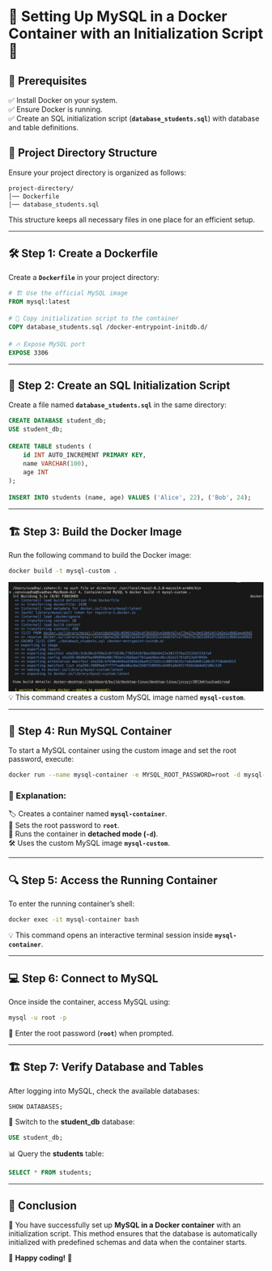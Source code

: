 # 🐬 Setting Up MySQL in a Docker Container with an Initialization Script 🚀  

## 📌 Prerequisites  
✅ Install Docker on your system.  
✅ Ensure Docker is running.  
✅ Create an SQL initialization script (**`database_students.sql`**) with database and table definitions.  

## 📂 Project Directory Structure  
Ensure your project directory is organized as follows:  

```
project-directory/
│── Dockerfile
│── database_students.sql
```
This structure keeps all necessary files in one place for an efficient setup.  

---

## 🛠 Step 1: Create a Dockerfile  
Create a **`Dockerfile`** in your project directory:  

```dockerfile
# 🏗 Use the official MySQL image
FROM mysql:latest

# 📂 Copy initialization script to the container
COPY database_students.sql /docker-entrypoint-initdb.d/

# 🔥 Expose MySQL port
EXPOSE 3306
```

---

## 📜 Step 2: Create an SQL Initialization Script  
Create a file named **`database_students.sql`** in the same directory:  

```sql
CREATE DATABASE student_db;
USE student_db;

CREATE TABLE students (
    id INT AUTO_INCREMENT PRIMARY KEY,
    name VARCHAR(100),
    age INT
);

INSERT INTO students (name, age) VALUES ('Alice', 22), ('Bob', 24);
```

---

## 🏗 Step 3: Build the Docker Image  
Run the following command to build the Docker image:  

```bash
docker build -t mysql-custom .
```
![img](https://github.com/Svadha29/DOCKER_BASICS/blob/91d49d5376db59393f20a5cc76468e673217eccd/4.%20Containerized%20MySQL%3A%20Agile%20%26%20Efficient/image.png)
💡 This command creates a custom MySQL image named **`mysql-custom`**.  

---

## 🚀 Step 4: Run MySQL Container  
To start a MySQL container using the custom image and set the root password, execute:  

```bash
docker run --name mysql-container -e MYSQL_ROOT_PASSWORD=root -d mysql-custom
```

### 🧐 Explanation:  
🏷 Creates a container named **`mysql-container`**.  
🔐 Sets the root password to **`root`**.  
🏃 Runs the container in **detached mode (`-d`)**.  
🛠 Uses the custom MySQL image **`mysql-custom`**.  

---

## 🔍 Step 5: Access the Running Container  
To enter the running container’s shell:  

```bash
docker exec -it mysql-container bash
```
💡 This command opens an interactive terminal session inside **`mysql-container`**.  

---

## 💻 Step 6: Connect to MySQL  
Once inside the container, access MySQL using:  

```bash
mysql -u root -p
```
🔑 Enter the root password (**`root`**) when prompted.  

---

## 🏗 Step 7: Verify Database and Tables  
After logging into MySQL, check the available databases:  

```sql
SHOW DATABASES;
```

🔄 Switch to the **student_db** database:  

```sql
USE student_db;
```

📊 Query the **students** table:  

```sql
SELECT * FROM students;
```

---

## 🎉 Conclusion  
🎯 You have successfully set up **MySQL in a Docker container** with an initialization script. This method ensures that the database is automatically initialized with predefined schemas and data when the container starts.  

🚀 **Happy coding!** 🎨
